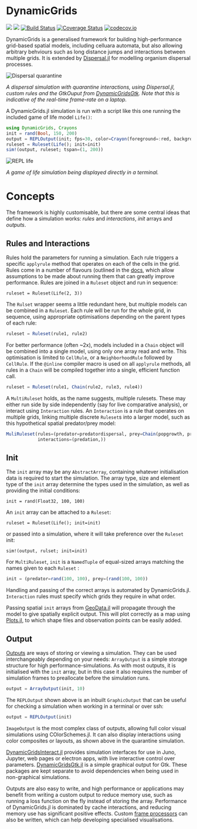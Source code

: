 # DynamicGrids

[![](https://img.shields.io/badge/docs-stable-blue.svg)](https://cesaraustralia.github.io/DynamicGrids.jl/stable)
[![](https://img.shields.io/badge/docs-dev-blue.svg)](https://cesaraustralia.github.io/DynamicGrids.jl/dev)
[![Build Status](https://travis-ci.org/cesaraustralia/DynamicGrids.jl.svg?branch=master)](https://travis-ci.org/cesaraustralia/DynamicGrids.jl) 
[![Coverage Status](https://coveralls.io/repos/cesaraustralia/DynamicGrids.jl/badge.svg?branch=master&service=github)](https://coveralls.io/github/cesaraustralia/DynamicGrids.jl?branch=master) 
[![codecov.io](http://codecov.io/github/cesaraustralia/DynamicGrids.jl/coverage.svg?branch=master)](http://codecov.io/github/cesaraustralia/DynamicGrids.jl?branch=master)

DynamicGrids is a generalised framework for building high-performance grid-based spatial models, including celluara automata, but also allowing arbitrary behviours such as long distance jumps and interactions between multiple grids. It is extended by [Dispersal.jl](https://github.com/cesaraustralia/Dispersal.jl) for modelling organism dispersal processes.

![Dispersal quarantine](https://raw.githubusercontent.com/cesaraustralia/DynamicGrids.jl/media/dispersal_quarantine.gif)

*A dispersal simulation with quarantine interactions, using Dispersal.jl, custom rules and the 
GtkOuput from [DynamicGridsGtk](https://github.com/cesaraustralia/DynamicGridsGtk.jl). 
Note that this is indicative of the real-time frame-rate on a laptop.*

A DynamicGrids.jl simulation is run with a script like this one
running the included game of life model `Life()`:

```julia
using DynamicGrids, Crayons
init = rand(Bool, 150, 200)
output = REPLOutput(init; fps=30, color=Crayon(foreground=:red, background=:black, bold=true))
ruleset = Ruleset(Life(); init=init)
sim!(output, ruleset; tspan=(1, 200))
```

![REPL life](https://github.com/cesaraustralia/DynamicGrids.jl/blob/media/life.gif?raw=true)

*A game of life simulation being displayed directly in a terminal.*


# Concepts

The framework is highly customisable, but there are some central ideas that define
how a simulation works: *rules* and *interactions*, *init* arrays and *outputs*.


## Rules and Interactions

Rules hold the parameters for running a simulation. Each rule triggers a
specific `applyrule` method that operates on each of the cells in the grid.
Rules come in a number of flavours (outlined in the 
[docs](https://cesaraustralia.github.io/DynamicGrids.jl/stable/#Rules-1), which allow
assumptions to be made about running them that can greatly improve performance.
Rules are joined in a `Ruleset` object and run in sequence:

```
ruleset = Ruleset(Life(2, 3))
```

The `Rulset` wrapper seems a little redundant here, but multiple models can be
combined in a `Ruleset`. Each rule will be run for the whole grid, in sequence,
using appropriate optimisations depending on the parent types of each rule:

```julia
ruleset = Ruleset(rule1, rule2)
```

For better performance (often ~2x), models included in a `Chain` object will be
combined into a single model, using only one array read and write. This
optimisation is limited to `CellRule`, or a `NeighborhoodRule`
followed by `CellRule`. If the `@inline` compiler macro is used on all
`applyrule` methods, all rules in a `Chain` will be compiled together into a single, 
efficient function call.

```julia
ruleset = Ruleset(rule1, Chain(rule2, rule3, rule4))
```

A `MultiRuleset` holds, as the name suggests, multiple rulesets. These may
either run side by side independently (say for live comparative analysis), or
interact using `Interaction` rules. An `Interaction` is a rule that operates on
multiple grids, linking multiple discrete `Ruleset`s into a larger model, such
as this hypothetical spatial predator/prey model:

```julia
MuliRuleset(rules=(predator=predatordispersal, prey=Chain(popgrowth, preydispersal)),
            interactions=(predation,))
```


## Init

The `init` array may be any `AbstractArray`, containing whatever initialisation
data is required to start the simulation. The array type, size and element type
of the `init` array determine the types used in the simulation, as well as
providing the initial conditions:

```juli
init = rand(Float32, 100, 100)
```

An `init` array can be attached to a `Ruleset`: 

```
ruleset = Ruleset(Life(); init=init)
```

or passed into a simulation, where it will take preference over the `Ruleset` init:

```
sim!(output, rulset; init=init)
```

For `MultiRuleset`, `init` is a `NamedTuple` of equal-sized arrays
matching the names given to each `Ruleset` :

```julia
init = (predator=rand(100, 100), prey=(rand(100, 100))
```

Handling and passing of the correct arrays is automated by DynamicGrids.jl.
`Interaction` rules must specify which grids they require in what order. 

Passing spatial `init` arrays from [GeoData.jl](https://github.com/rafaqz/GeoData.jl) 
will propagate through the model to give spatially explicit output. This will plot 
correctly as a map using [Plots.jl](https://github.com/JuliaPlots/Plots.jl), 
to which shape files and observation points can be easily added.

## Output 

[Outputs](https://cesaraustralia.github.io/DynamicGrids.jl/stable/#Output-1)
are ways of storing or viewing a simulation. They can be used
interchangeably depending on your needs: `ArrayOutput` is a simple storage
structure for high performance-simulations. As with most outputs, it is
initialised with the `init` array, but in this case it also requires the number
of simulation frames to preallocate before the simulation runs.

```julia
output = ArrayOutput(init, 10)
```

The `REPLOutput` shown above is an inbuilt `GraphicOutput` that can be useful for checking a
simulation when working in a terminal or over ssh:

```julia
output = REPLOutput(init)
```

`ImageOutput` is the most complex class of outputs, allowing full color visual
simulations using COlorSchemes.jl. It can also display interactions using color 
composites or layouts, as shown above in the quarantine simulation.

[DynamicGridsInteract.jl](https://github.com/cesaraustralia/DynamicGridsInteract.jl)
provides simulation interfaces for use in Juno, Jupyter, web pages or electron
apps, with live interactive control over parameters.
[DynamicGridsGtk.jl](https://github.com/cesaraustralia/DynamicGridsGtk.jl) is a
simple graphical output for Gtk. These packages are kept separate to avoid
dependencies when being used in non-graphical simulations. 

Outputs are also easy to write, and high performance or applications may benefit
from writing a custom output to reduce memory use, such as running a loss function on the fly
instead of storing the array. Performance of DynamicGrids.jl is dominated by cache
interactions, and reducing memory use has significant positive effects. Custom 
[frame processors](https://cesaraustralia.github.io/DynamicGrids.jl/stable/#Frame-processors-1)
can also be written, which can help developing specialised visualisations.
